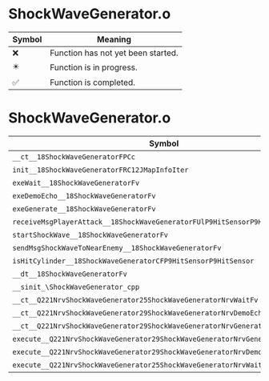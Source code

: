# ShockWaveGenerator.o
| Symbol | Meaning 
| ------------- | ------------- 
| :x: | Function has not yet been started. 
| :eight_pointed_black_star: | Function is in progress. 
| :white_check_mark: | Function is completed. 


# ShockWaveGenerator.o
| Symbol | Decompiled? |
| ------------- | ------------- |
| `__ct__18ShockWaveGeneratorFPCc` | :x: |
| `init__18ShockWaveGeneratorFRC12JMapInfoIter` | :x: |
| `exeWait__18ShockWaveGeneratorFv` | :x: |
| `exeDemoEcho__18ShockWaveGeneratorFv` | :x: |
| `exeGenerate__18ShockWaveGeneratorFv` | :x: |
| `receiveMsgPlayerAttack__18ShockWaveGeneratorFUlP9HitSensorP9HitSensor` | :x: |
| `startShockWave__18ShockWaveGeneratorFv` | :x: |
| `sendMsgShockWaveToNearEnemy__18ShockWaveGeneratorFv` | :x: |
| `isHitCylinder__18ShockWaveGeneratorCFP9HitSensorP9HitSensor` | :x: |
| `__dt__18ShockWaveGeneratorFv` | :x: |
| `__sinit_\ShockWaveGenerator_cpp` | :x: |
| `__ct__Q221NrvShockWaveGenerator25ShockWaveGeneratorNrvWaitFv` | :x: |
| `__ct__Q221NrvShockWaveGenerator29ShockWaveGeneratorNrvDemoEchoFv` | :x: |
| `__ct__Q221NrvShockWaveGenerator29ShockWaveGeneratorNrvGenerateFv` | :x: |
| `execute__Q221NrvShockWaveGenerator29ShockWaveGeneratorNrvGenerateCFP5Spine` | :x: |
| `execute__Q221NrvShockWaveGenerator29ShockWaveGeneratorNrvDemoEchoCFP5Spine` | :x: |
| `execute__Q221NrvShockWaveGenerator25ShockWaveGeneratorNrvWaitCFP5Spine` | :x: |
